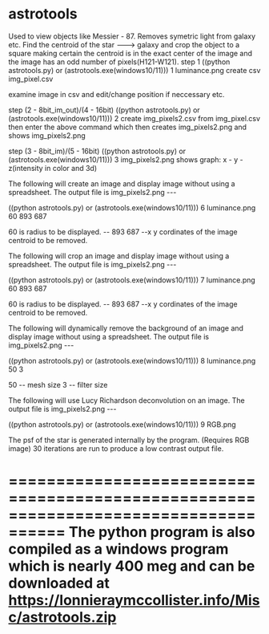 # astrotools  
 Used to view objects like Messier - 87.  Removes symetric light from galaxy etc.  Find the centroid of the star ---> galaxy and crop the object to a square making certain the centroid is in the exact center of the image and the image has an odd number of pixels(H121-W121). 
step 1
((python astrotools.py) or (astrotools.exe(windows10/11))) 1 luminance.png
create csv img_pixel.csv

examine image in csv and edit/change position if neccessary etc.

step (2 - 8bit_im_out)/(4 - 16bit)
((python astrotools.py) or (astrotools.exe(windows10/11))) 2
create img_pixels2.csv from img_pixel.csv then enter the above command which then creates img_pixels2.png and shows img_pixels2.png

step (3 - 8bit_im)/(5 - 16bit)
((python astrotools.py) or (astrotools.exe(windows10/11))) 3 img_pixels2.png
shows graph:  x - y - z(intensity in color and 3d)

The following will create an image and display image without using a spreadsheet.  The output file is img_pixels2.png ---

((python astrotools.py) or (astrotools.exe(windows10/11))) 6 luminance.png 60 893 687
 
60 is radius to be displayed.  --  893 687 --x y cordinates of the image centroid to be removed.

The following will crop an image and display image without using a spreadsheet.  The output file is img_pixels2.png ---

((python astrotools.py) or (astrotools.exe(windows10/11))) 7 luminance.png 60 893 687
 
60 is radius to be displayed.  --  893 687 --x y cordinates of the image centroid to be removed.

The following will dynamically remove the background of an image and display image without using a spreadsheet.  The output file is img_pixels2.png ---

((python astrotools.py) or (astrotools.exe(windows10/11))) 8 luminance.png 50 3

50 -- mesh size    3 -- filter size 

The following will use Lucy Richardson deconvolution on an image.  The output file is img_pixels2.png ---

((python astrotools.py) or (astrotools.exe(windows10/11))) 9 RGB.png 

The psf of the star is generated internally by the program. (Requires RGB image) 30 iterations are run to produce a low contrast output file.

====================================================================================
The python program is also compiled as a windows program which is nearly 400 meg and can be downloaded at https://lonnieraymccollister.info/Misc/astrotools.zip
====================================================================================